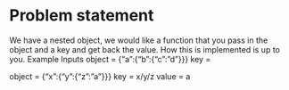 # Problem statement

We have a nested object, we would like a function that you pass in the object and a key and get back the value. How this is implemented is up to you.
Example Inputs
object = {“a”:{“b”:{“c”:”d”}}}
key = 

object = {“x”:{“y”:{“z”:”a”}}}
key = x/y/z
value = a






